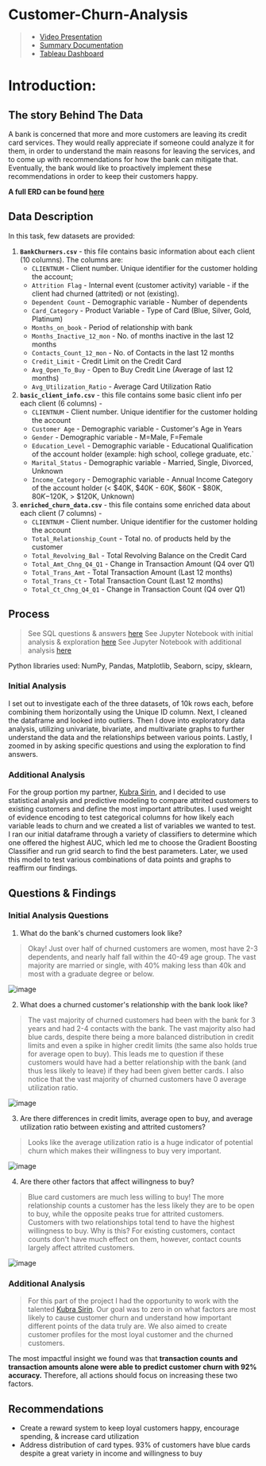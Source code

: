 # Customer-Churn-Analysis

> - [Video Presentation](https://youtu.be/JIqCr8k8z-8)
> - [Summary Documentation](https://github.com/EllePancake/Customer-Churn-Analysis/blob/main/Customer%20Churn%20Summary%20Document.pdf) 
> - [Tableau Dashboard](https://public.tableau.com/views/Capstone2-BankCustomerChurnDashboard/Dashboard1?:language=en-US&publish=yes&:display_count=n&:origin=viz_share_link)

# Introduction:

## The story Behind The Data
A bank is concerned that more and more customers are leaving its credit card services. They would really appreciate if someone could analyze it for them, in order to understand the main reasons for leaving the services, and to come up with recommendations for how the bank can mitigate that. Eventually, the bank would like to proactively implement these recommendations in order to keep their customers happy.

**A full ERD can be found [here](https://dbdiagram.io/d/638cdd8abae3ed7c45449eed)**

## Data Description
In this task, few datasets are provided:

1. **`BankChurners.csv`**   - this file contains basic information about each client (10 columns). The columns are:
    - `CLIENTNUM` - Client number. Unique identifier for the customer holding the account;
    - `Attrition Flag` - Internal event (customer activity) variable - if the client had churned (attrited) or not (existing).
    - `Dependent Count` - Demographic variable - Number of dependents
    - `Card_Category` - Product Variable - Type of Card (Blue, Silver, Gold, Platinum)
    - `Months_on_book` - Period of relationship with bank
    - `Months_Inactive_12_mon` - No. of months inactive in the last 12 months
    - `Contacts_Count_12_mon` - No. of Contacts in the last 12 months
    - `Credit_Limit` - Credit Limit on the Credit Card
    - `Avg_Open_To_Buy` - Open to Buy Credit Line (Average of last 12 months)
    - `Avg_Utilization_Ratio` - Average Card Utilization Ratio
2. **`basic_client_info.csv`** - this file contains some basic client info per each client (6 columns) -
    - `CLIENTNUM` - Client number. Unique identifier for the customer holding the account
    - `Customer Age` - Demographic variable - Customer's Age in Years
    - `Gender` - Demographic variable - M=Male, F=Female
    - `Education_Level` - Demographic variable - Educational Qualification of the account holder (example: high school, college graduate, etc.`
    - `Marital_Status` - Demographic variable - Married, Single, Divorced, Unknown
    - `Income_Category` - Demographic variable - Annual Income Category of the account holder (< $40K, $40K - 60K, $60K - $80K, $80K-$120K, > $120K, Unknown)
3. **`enriched_churn_data.csv`** - this file contains some enriched data about each client (7 columns) -
    - `CLIENTNUM` - Client number. Unique identifier for the customer holding the account
    - `Total_Relationship_Count` - Total no. of products held by the customer
    - `Total_Revolving_Bal` - Total Revolving Balance on the Credit Card
    - `Total_Amt_Chng_Q4_Q1` - Change in Transaction Amount (Q4 over Q1)
    - `Total_Trans_Amt` - Total Transaction Amount (Last 12 months)
    - `Total_Trans_Ct` - Total Transaction Count (Last 12 months)
    - `Total_Ct_Chng_Q4_Q1` - Change in Transaction Count (Q4 over Q1)

## Process

> See SQL questions & answers [here](https://github.com/EllePancake/Customer-Churn-Analysis/blob/main/Customer%20Churn%20Analysis%20-%20SQL%20Questions.ipynb)
> See Jupyter Notebook with initial analysis & exploration [here](https://github.com/EllePancake/Customer-Churn-Analysis/blob/main/Customer%20Churn%20-%20Initial%20Analysis.ipynb)
> See Jupyter Notebook with additional analysis [here]()

Python libraries used: NumPy, Pandas, Matplotlib, Seaborn, scipy, sklearn, 

### Initial Analysis

I set out to investigate each of the three datasets, of 10k rows each, before combining them horizontally using the Unique ID column. Next, I cleaned the dataframe and looked into outliers. Then I dove into exploratory data analysis, utilizing univariate, bivariate, and multivariate graphs to further understand the data and the relationships between various points. Lastly, I zoomed in by asking specific questions and using the exploration to find answers. 

### Additional Analysis

For the group portion my partner, [Kubra Sirin](https://www.linkedin.com/in/sirinmeydanli/), and I decided to use statistical analysis and predictive modeling to compare attrited customers to existing customers and define the most important attributes. I used weight of evidence encoding to test categorical columns for how likely each variable leads to churn and we created a list of variables we wanted to test. I ran our initial dataframe through a variety of classifiers to determine which one offered the highest AUC, which led me to choose the Gradient Boosting Classifier and run grid search to find the best parameters. Later, we used this model to test various combinations of data points and graphs to reaffirm our findings. 

## Questions & Findings

### Initial Analysis Questions

1. What do the bank's churned customers look like? 
> Okay! Just over half of churned customers are women, most have 2-3 dependents, and nearly half fall within the 40-49 age group. The vast majority are married or single, with 40% making less than 40k and most with a graduate degree or below.

![image](https://user-images.githubusercontent.com/107210379/218325647-1ba5db46-6a77-48a4-a0a6-f7bf2d47d2c8.png)

2. What does a churned customer's relationship with the bank look like?
> The vast majority of churned customers had been with the bank for 3 years and had 2-4 contacts with the bank. The vast majority also had blue cards, despite there being a more balanced distribution in credit limits and even a spike in higher credit limits (the same also holds true for average open to buy). This leads me to question if these customers would have had a better relationship with the bank (and thus less likely to leave) if they had been given better cards. I also notice that the vast majority of churned customers have 0 average utilization ratio.

![image](https://user-images.githubusercontent.com/107210379/218325632-d84f879a-361b-4354-85c3-6cba0b069612.png)

3. Are there differences in credit limits, average open to buy, and average utilization ratio between existing and attrited customers?
> Looks like the average utilization ratio is a huge indicator of potential churn which makes their willingness to buy very important.

![image](https://user-images.githubusercontent.com/107210379/218325604-8ff464f2-ee6c-4195-a2b9-2a7e22c55903.png)

4. Are there other factors that affect willingness to buy?
> Blue card customers are much less willing to buy! The more relationship counts a customer has the less likely they are to be open to buy, while the opposite peaks true for attrited customers. Customers with two relationships total tend to have the highest willingness to buy. Why is this? For existing customers, contact counts don't have much effect on them, however, contact counts largely affect attrited customers.

![image](https://user-images.githubusercontent.com/107210379/218325587-7e533616-295f-4085-be8e-30a64bb5188b.png)

### Additional Analysis

> For this part of the project I had the opportunity to work with the talented [Kubra Sirin](https://www.linkedin.com/in/sirinmeydanli/). Our goal was to zero in on what factors are most likely to cause customer churn and understand how important different points of the data truly are. We also aimed to create customer profiles for the most loyal customer and the churned customers. 

The most impactful insight we found was that **transaction counts and transaction amounts alone were able to predict customer churn with 92% accuracy.** Therefore, all actions should focus on increasing these two factors.

## Recommendations

- Create a reward system to keep loyal customers happy, encourage spending, & increase card utilization
- Address distribution of card types. 93% of customers have blue cards despite a great variety in income and willingness to buy
